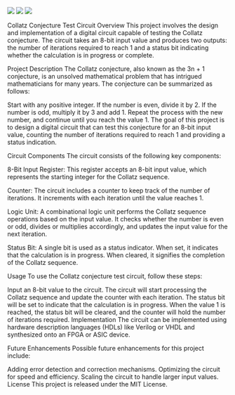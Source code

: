 ![](../../workflows/gds/badge.svg) ![](../../workflows/docs/badge.svg) ![](../../workflows/wokwi_test/badge.svg)

Collatz Conjecture Test Circuit
Overview
This project involves the design and implementation of a digital circuit capable of testing the Collatz conjecture. The circuit takes an 8-bit input value and produces two outputs: the number of iterations required to reach 1 and a status bit indicating whether the calculation is in progress or complete.

Project Description
The Collatz conjecture, also known as the 3n + 1 conjecture, is an unsolved mathematical problem that has intrigued mathematicians for many years. The conjecture can be summarized as follows:

Start with any positive integer.
If the number is even, divide it by 2.
If the number is odd, multiply it by 3 and add 1.
Repeat the process with the new number, and continue until you reach the value 1.
The goal of this project is to design a digital circuit that can test this conjecture for an 8-bit input value, counting the number of iterations required to reach 1 and providing a status indication.

Circuit Components
The circuit consists of the following key components:

8-Bit Input Register: This register accepts an 8-bit input value, which represents the starting integer for the Collatz sequence.

Counter: The circuit includes a counter to keep track of the number of iterations. It increments with each iteration until the value reaches 1.

Logic Unit: A combinational logic unit performs the Collatz sequence operations based on the input value. It checks whether the number is even or odd, divides or multiplies accordingly, and updates the input value for the next iteration.

Status Bit: A single bit is used as a status indicator. When set, it indicates that the calculation is in progress. When cleared, it signifies the completion of the Collatz sequence.

Usage
To use the Collatz conjecture test circuit, follow these steps:

Input an 8-bit value to the circuit.
The circuit will start processing the Collatz sequence and update the counter with each iteration.
The status bit will be set to indicate that the calculation is in progress.
When the value 1 is reached, the status bit will be cleared, and the counter will hold the number of iterations required.
Implementation
The circuit can be implemented using hardware description languages (HDLs) like Verilog or VHDL and synthesized onto an FPGA or ASIC device.

Future Enhancements
Possible future enhancements for this project include:

Adding error detection and correction mechanisms.
Optimizing the circuit for speed and efficiency.
Scaling the circuit to handle larger input values.
License
This project is released under the MIT License.

